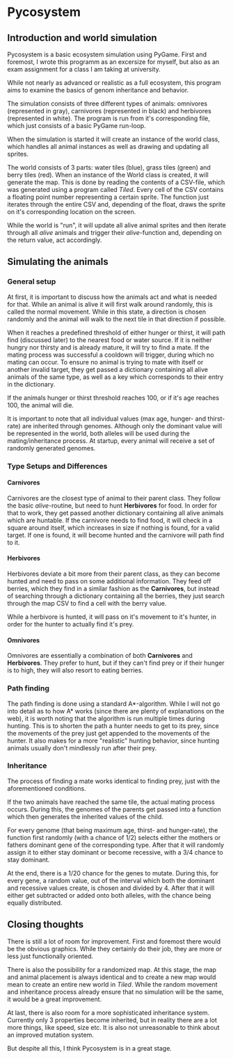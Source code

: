 # Pycosystem

## Introduction and world simulation

Pycosystem is a basic ecosystem simulation using PyGame. First and foremost, I wrote this programm as an excersize for myself, but also as an exam assignment for a class I am taking at university.

While not nearly as advanced or realistic as a full ecosystem, this program aims to examine the basics of genom inheritance and behavior.

The simulation consists of three different types of animals: omnivores (represented in gray), carnivores (represented in black) and herbivores (represented in white). The program is run from it's corresponding file, which just consists of a basic PyGame run-loop.

When the simulation is started it will create an instance of the world class, which handles all animal instances as well as drawing and updating all sprites.

The world consists of 3 parts: water tiles (blue), grass tiles (green) and berry tiles (red). When an instance of the World class is created, it will generate the map. This is done by reading the contents of a CSV-file, which was generated using a program called *Tiled*. Every cell of the CSV contains a floating point number representing a certain sprite. The function just iterates through the entire CSV and, depending of the float, draws the sprite on it's corresponding location on the screen.

While the world is "run", it will update all alive animal sprites and then iterate through all *alive* animals and trigger their *alive*-function and, depending on the return value, act accordingly.

## Simulating the animals

### General setup

At first, it is important to discuss how the animals act and what is needed for that. While an animal is alive it will first walk around randomly, this is called the normal movement. While in this state, a direction is chosen randomly and the animal will walk to the next tile in that direction if possible.

When it reaches a predefined threshold of either hunger or thirst, it will path find (discussed later) to the nearest food or water source. If it is neither hungry nor thirsty and is already mature, it will try to find a mate. If the mating process was successful a cooldown will trigger, during which no mating can occur. To ensure no animal is trying to mate with itself or another invalid target, they get passed a dictionary containing all alive animals of the same type, as well as a key which corresponds to their entry in the dictionary.

If the animals hunger or thirst threshold reaches 100, or if it's age reaches 100, the animal will die.

It is important to note that all individual values (max age, hunger- and thirst-rate) are inherited through genomes. Although only the dominant value will be represented in the world, both alleles will be used during the mating/inheritance process. At startup, every animal will receive a set of randomly generated genomes.

### Type Setups and Differences

#### Carnivores

Carnivores are the closest type of animal to their parent class. They follow the basic *alive*-routine, but need to hunt **Herbivores** for food. In order for that to work, they get passed another dictionary containing all alive animals which are huntable. If the carnivore needs to find food, it will check in a square around itself, which increases in size if nothing is found, for a valid target. If one is found, it will become hunted and the carnivore will path find to it.

#### Herbivores

Herbivores deviate a bit more from their parent class, as they can become hunted and need to pass on some additional information. They feed off berries, which they find in a similar fashion as the **Carnivores**, but instead of searching through a dictionary containing all the berries, they just search through the map CSV to find a cell with the berry value.

While a herbivore is hunted, it will pass on it's movement to it's hunter, in order for the hunter to actually find it's prey.

#### Omnivores

Omnivores are essentially a combination of both **Carnivores** and **Herbivores**. They prefer to hunt, but if they can't find prey or if their hunger is to high, they will also resort to eating berries.

### Path finding

The path finding is done using a standard A*-algorithm. While I will not go into detail as to how A* works (since there are plenty of explanations on the web), it is worth noting that the algorithm is run multiple times during hunting. This is to shorten the path a hunter needs to get to its prey, since the movements of the prey just get appended to the movements of the hunter. It also makes for a more "realistic" hunting behavior, since hunting animals usually don't mindlessly run after their prey.

### Inheritance

The process of finding a mate works identical to finding prey, just with the aforementioned conditions.

If the two animals have reached the same tile, the actual mating process occurs. During this, the genomes of the parents get passed into a function which then generates the inherited values of the child.

For every genome (that being maximum age, thirst- and hunger-rate), the function first randomly (with a chance of 1/2) selects either the mothers or fathers dominant gene of the corresponding type. After that it will randomly assign it to either stay dominant or become recessive, with a 3/4 chance to stay dominant.

At the end, there is a 1/20 chance for the genes to mutate. During this, for every gene, a random value, out of the interval which both the dominant and recessive values create, is chosen and divided by 4. After that it will either get subtracted or added onto both alleles, with the chance being equally distributed.

## Closing thoughts

There is still a lot of room for improvement. First and foremost there would be the obvious graphics. While they certainly do their job, they are more or less just functionally oriented.

There is also the possibility for a randomized map. At this stage, the map and animal placement is always identical and to create a new map would mean to create an entire new world in *Tiled*. While the random movement and inheritance process already ensure that no simulation will be the same, it would be a great improvement.

At last, there is also room for a more sophisticated inheritance system. Currently only 3 properties become inherited, but in reality there are a lot more things, like speed, size etc. It is also not unreasonable to think about an improved mutation system.

But despite all this, I think Pycosystem is in a great stage.
